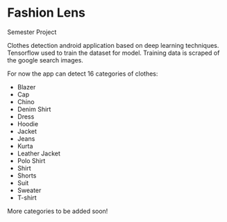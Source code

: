 # Fashion Lens

Semester Project

Clothes detection android application based on deep learning techniques. 
Tensorflow used to train the dataset for model.
Training data is scraped of the google search images.

For now the app can detect 16 categories of clothes:
* Blazer
* Cap
* Chino
* Denim Shirt
* Dress
* Hoodie
* Jacket
* Jeans
* Kurta
* Leather Jacket
* Polo Shirt
* Shirt
* Shorts
* Suit
* Sweater
* T-shirt

More categories to be added soon!
